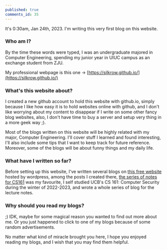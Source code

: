 ```yaml
---
published: true
comments_id: 35
---
```

It's 0:30am, Jan 24th, 2023. I'm writing this very first blog on this website.

### Who am I?
By the time these words were typed, I was an undergraduate majored in Computer Engineering, spending my junior year in UIUC campus as an exchange student from ZJU.

My professional webpage is this one -> [https://silkrow.github.io/](https://silkrow.github.io/)

### What's this website about?
I created a new github account to hold this website with github.io, simply because I like how easy it is to hold websites online with github, and I don't like worrying about my content to disappear if I write on some other fancy blog websites, also, I don't have time to buy a server and setup very thing in a more geek way ;).

Most of the blogs written on this website will be highly related with my major, Computer Engineering. I'll cover stuff I learned and found interesting, I'll also include some tips that I want to keep track for future reference. Moreover, some of the blogs will be about funny things and my daily life. 

### What have I written so far?
Before setting up this website, I've written several blogs on [this free website](https://silkrow3.wordpress.com/) hosted by wordpress, among the posts I created there, [the series of notes for CS161](https://silkrow3.wordpress.com/tag/cs161/) was my favourite, I self studied UCB's CS 161: Computer Security during the winter of 2022-2023, and wrote a whole series of blog for the lecture notes. 

### Why should you read my blogs?
;) IDK, maybe for some magical reason you wanted to find out more about me. Or you just happened to click to one of my blogs because of some random advertisements. 

No matter what kind of miracle brought you here, I hope you enjoyed reading my blogs, and I wish that you may find them helpful.
